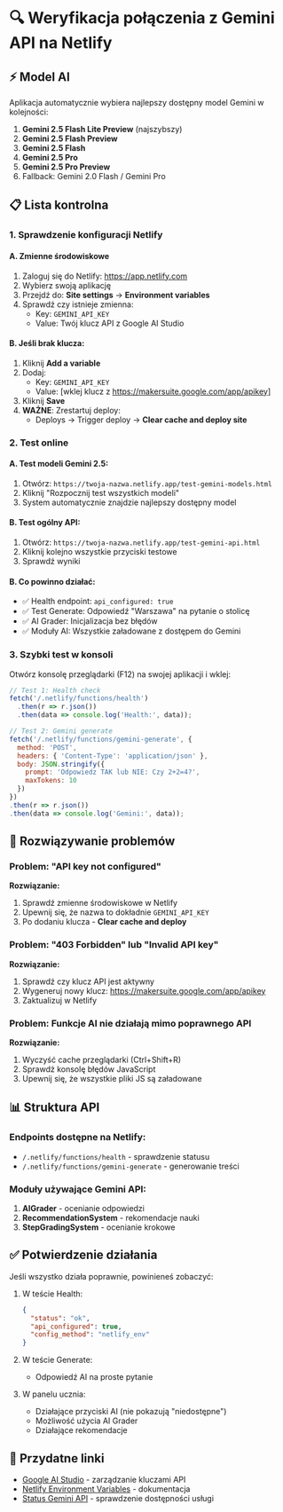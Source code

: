 # 🔍 Weryfikacja połączenia z Gemini API na Netlify

## ⚡ Model AI
Aplikacja automatycznie wybiera najlepszy dostępny model Gemini w kolejności:
1. **Gemini 2.5 Flash Lite Preview** (najszybszy)
2. **Gemini 2.5 Flash Preview**
3. **Gemini 2.5 Flash**
4. **Gemini 2.5 Pro**
5. **Gemini 2.5 Pro Preview**
6. Fallback: Gemini 2.0 Flash / Gemini Pro

## 📋 Lista kontrolna

### 1. **Sprawdzenie konfiguracji Netlify**

#### A. Zmienne środowiskowe
1. Zaloguj się do Netlify: https://app.netlify.com
2. Wybierz swoją aplikację
3. Przejdź do: **Site settings** → **Environment variables**
4. Sprawdź czy istnieje zmienna:
   - Key: `GEMINI_API_KEY`
   - Value: Twój klucz API z Google AI Studio

#### B. Jeśli brak klucza:
1. Kliknij **Add a variable**
2. Dodaj:
   - Key: `GEMINI_API_KEY`
   - Value: [wklej klucz z https://makersuite.google.com/app/apikey]
3. Kliknij **Save**
4. **WAŻNE**: Zrestartuj deploy:
   - Deploys → Trigger deploy → **Clear cache and deploy site**

### 2. **Test online**

#### A. Test modeli Gemini 2.5:
1. Otwórz: `https://twoja-nazwa.netlify.app/test-gemini-models.html`
2. Kliknij "Rozpocznij test wszystkich modeli"
3. System automatycznie znajdzie najlepszy dostępny model

#### B. Test ogólny API:
1. Otwórz: `https://twoja-nazwa.netlify.app/test-gemini-api.html`
2. Kliknij kolejno wszystkie przyciski testowe
3. Sprawdź wyniki

#### B. Co powinno działać:
- ✅ Health endpoint: `api_configured: true`
- ✅ Test Generate: Odpowiedź "Warszawa" na pytanie o stolicę
- ✅ AI Grader: Inicjalizacja bez błędów
- ✅ Moduły AI: Wszystkie załadowane z dostępem do Gemini

### 3. **Szybki test w konsoli**

Otwórz konsolę przeglądarki (F12) na swojej aplikacji i wklej:

```javascript
// Test 1: Health check
fetch('/.netlify/functions/health')
  .then(r => r.json())
  .then(data => console.log('Health:', data));

// Test 2: Gemini generate
fetch('/.netlify/functions/gemini-generate', {
  method: 'POST',
  headers: { 'Content-Type': 'application/json' },
  body: JSON.stringify({
    prompt: 'Odpowiedz TAK lub NIE: Czy 2+2=4?',
    maxTokens: 10
  })
})
.then(r => r.json())
.then(data => console.log('Gemini:', data));
```

## 🚨 Rozwiązywanie problemów

### Problem: "API key not configured"
**Rozwiązanie:**
1. Sprawdź zmienne środowiskowe w Netlify
2. Upewnij się, że nazwa to dokładnie `GEMINI_API_KEY`
3. Po dodaniu klucza - **Clear cache and deploy**

### Problem: "403 Forbidden" lub "Invalid API key"
**Rozwiązanie:**
1. Sprawdź czy klucz API jest aktywny
2. Wygeneruj nowy klucz: https://makersuite.google.com/app/apikey
3. Zaktualizuj w Netlify

### Problem: Funkcje AI nie działają mimo poprawnego API
**Rozwiązanie:**
1. Wyczyść cache przeglądarki (Ctrl+Shift+R)
2. Sprawdź konsolę błędów JavaScript
3. Upewnij się, że wszystkie pliki JS są załadowane

## 📊 Struktura API

### Endpoints dostępne na Netlify:
- `/.netlify/functions/health` - sprawdzenie statusu
- `/.netlify/functions/gemini-generate` - generowanie treści

### Moduły używające Gemini API:
1. **AIGrader** - ocenianie odpowiedzi
2. **RecommendationSystem** - rekomendacje nauki
3. **StepGradingSystem** - ocenianie krokowe

## ✅ Potwierdzenie działania

Jeśli wszystko działa poprawnie, powinieneś zobaczyć:

1. W teście Health:
   ```json
   {
     "status": "ok",
     "api_configured": true,
     "config_method": "netlify_env"
   }
   ```

2. W teście Generate:
   - Odpowiedź AI na proste pytanie

3. W panelu ucznia:
   - Działające przyciski AI (nie pokazują "niedostępne")
   - Możliwość użycia AI Grader
   - Działające rekomendacje

## 🔗 Przydatne linki

- [Google AI Studio](https://makersuite.google.com/app/apikey) - zarządzanie kluczami API
- [Netlify Environment Variables](https://docs.netlify.com/environment-variables/overview/) - dokumentacja
- [Status Gemini API](https://status.cloud.google.com/) - sprawdzenie dostępności usługi